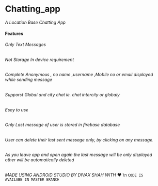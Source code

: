 # Chatting_app
_A Location Base Chatting App_
#### Features
###### Only Text Messages
###### Not Storage In device requirement
###### Complete Anonymous , no name ,username ,Mobile no or email displayed while sending message
###### Supporst Global and city chat ie. chat intercity or globaly
###### Esay to use
###### Only Last message of user is stored in firebase database
###### User can delete their last sent message only, by clicking on any message.
###### As you leave app and open again the last message will be only displayed other will be automatically deleted
*MADE USING ANDROID STUDIO BY DIVAX SHAH WITH* ❤️
\n
`CODE IS AVAILABE IN MASTER BRANCH`
